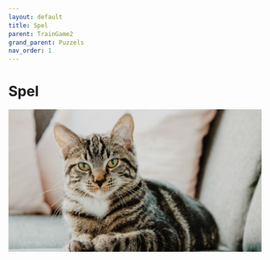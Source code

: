 ```yaml
---
layout: default
title: Spel
parent: TrainGame2
grand_parent: Puzzels
nav_order: 1
---
```

# Spel
![](2022-05-18-20-21-49.png)

